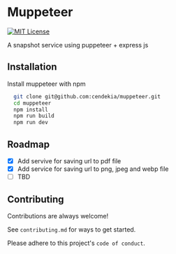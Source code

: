 
# Muppeteer

[![MIT License](https://img.shields.io/badge/License-MIT-green.svg)](https://choosealicense.com/licenses/mit/)

A snapshot service using puppeteer + express js

## Installation

Install muppeteer with npm

```bash
  git clone git@github.com:cendekia/muppeteer.git
  cd muppeteer
  npm install
  npm run build
  npm run dev
```

## Roadmap

- [x] Add servive for saving url to pdf file
- [x] Add service for saving url to png, jpeg and webp file
- [ ] TBD

## Contributing

Contributions are always welcome!

See `contributing.md` for ways to get started.

Please adhere to this project's `code of conduct`.
